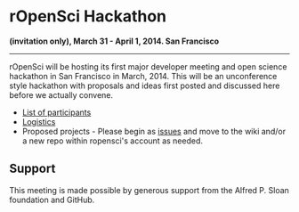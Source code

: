 # rOpenSci Hackathon   
__(invitation only), March 31 - April 1, 2014. San Francisco__

---

rOpenSci will be hosting its first major developer meeting and open science hackathon in San Francisco in March, 2014. This will be an unconference style hackathon with proposals and ideas first posted and discussed here before we actually convene.


* [List of participants](https://github.com/ropensci/hackathon/wiki/Confirmed-attendees)
* [Logistics](https://github.com/ropensci/hackathon/wiki/Logistics)
* Proposed projects - Please begin as [issues](https://github.com/ropensci/hackathon/issues) and move to the wiki and/or a new repo within ropensci's account as needed.

## Support  
This meeting is made possible by generous support from the Alfred P. Sloan foundation and GitHub.


